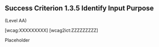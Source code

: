 ## Success Criterion 1.3.5 Identify Input Purpose

(Level AA)

[wcag:XXXXXXXXX]
[wcag2ict:ZZZZZZZZZ]

Placeholder
